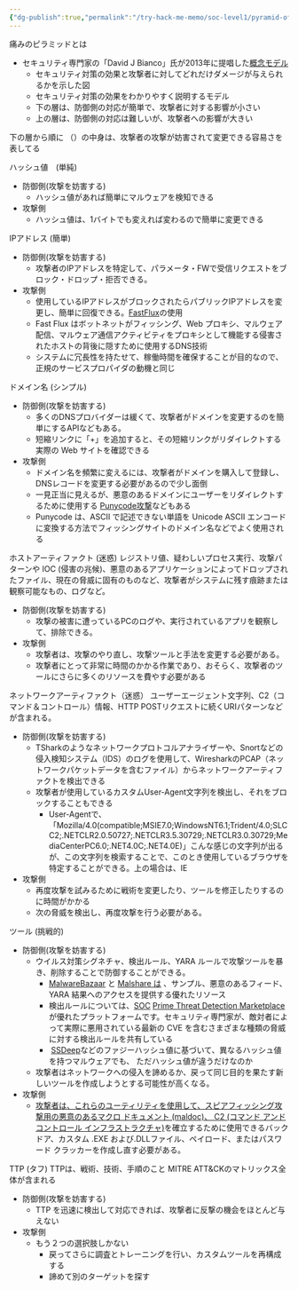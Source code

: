 ```yaml
---
{"dg-publish":true,"permalink":"/try-hack-me-memo/soc-level1/pyramid-of-pain/"}
---
```



痛みのピラミッドとは
- セキュリティ専門家の「David J Bianco」氏が2013年に提唱した[概念モデル](https://codebook.machinarecord.com/threat-intelligence/16581/#reference)
	- セキュリティ対策の効果と攻撃者に対してどれだけダメージが与えられるかを示した図
	- セキュリティ対策の効果をわかりやすく説明するモデル
	- 下の層は、防御側の対応が簡単で、攻撃者に対する影響が小さい
	- 上の層は、防御側の対応は難しいが、攻撃者への影響が大きい

下の層から順に
（）の中身は、攻撃者の攻撃が妨害されて変更できる容易さを表してる

ハッシュ値　(単純)
- 防御側(攻撃を妨害する) 
	- ハッシュ値があれば簡単にマルウェアを検知できる
- 攻撃側
	- ハッシュ値は、1バイトでも変えれば変わるので簡単に変更できる

IPアドレス (簡単)
- 防御側(攻撃を妨害する) 
	- 攻撃者のIPアドレスを特定して、パラメータ・FWで受信リクエストをブロック・ドロップ・拒否できる。
- 攻撃側
	- 使用しているIPアドレスがブロックされたらパブリックIPアドレスを変更し、簡単に回復できる。[FastFlux](https://unit42.paloaltonetworks.jp/fast-flux-101/)の使用
	- Fast Flux はボットネットがフィッシング、Web プロキシ、マルウェア配信、マルウェア通信アクティビティをプロキシとして機能する侵害されたホストの背後に隠すために使用するDNS技術
	- システムに冗長性を持たせて、稼働時間を確保することが目的なので、正規のサービスプロパイダの動機と同じ

ドメイン名 (シンプル)
- 防御側(攻撃を妨害する) 
	- 多くのDNSプロバイダーは緩くて、攻撃者がドメインを変更するのを簡単にするAPIなどもある。
	- 短縮リンクに「+」を追加すると、その短縮リンクがリダイレクトする実際の Web サイトを確認できる
- 攻撃側
	- ドメイン名を頻繁に変えるには、攻撃者がドメインを購入して登録し、DNSレコードを変更する必要があるので少し面倒
	- 一見正当に見えるが、悪意のあるドメインにユーザーをリダイレクトするために使用する [Punycode攻撃](https://www.jamf.com/blog/punycode-attacks/)などもある
	- Punycode は、ASCII で記述できない単語を Unicode ASCII エンコードに変換する方法でフィッシングサイトのドメイン名などでよく使用される

ホストアーティファクト	(迷惑)
レジストリ値、疑わしいプロセス実行、攻撃パターンや IOC (侵害の兆候)、悪意のあるアプリケーションによってドロップされたファイル、現在の脅威に固有のものなど、攻撃者がシステムに残す痕跡または観察可能なもの、ログなど。
- 防御側(攻撃を妨害する) 
	- 攻撃の被害に遭っているPCのログや、実行されているアプリを観察して、排除できる。
- 攻撃側
	- 攻撃者は、攻撃のやり直し、攻撃ツールと手法を変更する必要がある。
	- 攻撃者にとって非常に時間のかかる作業であり、おそらく、攻撃者のツールにさらに多くのリソースを費やす必要がある

ネットワークアーティファクト（迷惑）
ユーザーエージェント文字列、C2（コマンド＆コントロール）情報、HTTP POSTリクエストに続くURIパターンなどが含まれる。
- 防御側(攻撃を妨害する) 
	- TSharkのようなネットワークプロトコルアナライザーや、Snortなどの侵入検知システム（IDS）のログを使用して、WiresharkのPCAP（ネットワークパケットデータを含むファイル）からネットワークアーティファクトを検出できる
	- 攻撃者が使用しているカスタムUser-Agent文字列を検出し、それをブロックすることもできる
		- User-Agentで、「Mozilla/4.0(compatible;MSIE7.0;WindowsNT6.1;Trident/4.0;SLCC2;.NETCLR2.0.50727;.NETCLR3.5.30729;.NETCLR3.0.30729;MediaCenterPC6.0;.NET4.0C;.NET4.0E)」こんな感じの文字列が出るが、この文字列を検索することで、このとき使用しているブラウザを特定することができる。上の場合は、IE
- 攻撃側
	- 再度攻撃を試みるために戦術を変更したり、ツールを修正したりするのに時間がかかる
	- 次の脅威を検出し、再度攻撃を行う必要がある。

ツール (挑戦的)
- 防御側(攻撃を妨害する) 
	- ウイルス対策シグネチャ、検出ルール、YARA ルールで攻撃ツールを暴き、削除することで防御することができる。
		- [MalwareBazaar](https://bazaar.abuse.ch/) と [Malshare は](https://malshare.com/) 、サンプル、悪意のあるフィード、YARA 結果へのアクセスを提供する優れたリソース
		- 検出ルールについては、[SOC](https://tdm.socprime.com/) [Prime Threat Detection Marketplace](https://tdm.socprime.com/)が優れたプラットフォームです。セキュリティ専門家が、敵対者によって実際に悪用されている最新の CVE を含むさまざまな種類の脅威に対する検出ルールを共有している
		-  [SSDeep](https://ssdeep-project.github.io/ssdeep/index.html)などのファジーハッシュ値に基づいて、異なるハッシュ値を持つマルウェアでも、 ただハッシュ値が違うだけなのか
	- 攻撃者はネットワークへの侵入を諦めるか、戻って同じ目的を果たす新しいツールを作成しようとする可能性が高くなる。
- 攻撃側
	- [攻撃者は、これらのユーティリティを使用して、スピアフィッシング攻撃用の悪意のあるマクロ ドキュメント (maldoc)、 C2 (コマンド アンド コントロール インフラストラクチャ)](https://www.varonis.com/blog/what-is-c2/)を確立するために使用できるバックドア、カスタム .EXE および.DLLファイル、ペイロード、またはパスワード クラッカーを作成し直す必要がある。


TTP  (タフ)
TTPは、戦術、技術、手順のこと
MITRE ATT&CKのマトリックス全体が含まれる
- 防御側(攻撃を妨害する) 
	- TTP を迅速に検出して対応できれば、攻撃者に反撃の機会をほとんど与えない
- 攻撃側
	- もう２つの選択肢しかない
		- 戻ってさらに調査とトレーニングを行い、カスタムツールを再構成する
		- 諦めて別のターゲットを探す
